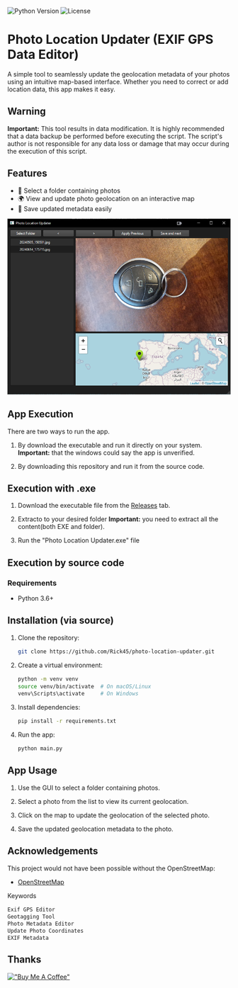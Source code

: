 ![Python Version](https://img.shields.io/badge/python-3.6%2B-blue)
![License](https://img.shields.io/github/license/Rick45/photo-location-updater)

# Photo Location Updater (EXIF GPS Data Editor)
A simple tool to seamlessly update the geolocation metadata of your photos using an intuitive map-based interface. Whether you need to correct or add location data, this app makes it easy.


## Warning

**Important:** This tool results in data modification. It is highly recommended that a data backup be performed before executing the script. The script's author is not responsible for any data loss or damage that may occur during the execution of this script.

## Features
- 📂 Select a folder containing photos
- 🌍 View and update photo geolocation on an interactive map
- 💾 Save updated metadata easily


![app](./src/sample.png)



## App Execution 

There are two ways to run the app.

1. By download the executable and run it directly on your system. **Important:** that the windows could say the app is unverified.

2. By downloading this repository and run it from the source code.



## Execution with .exe

1. Download the executable file from the [Releases](https://github.com/Rick45/photo-location-updater/releases) tab.

2. Extracto to your desired folder **Important:** you need to extract all the content(both EXE and folder).

3. Run the "Photo Location Updater.exe" file


## Execution by source code

### Requirements

- Python 3.6+

## Installation (via source)
1. Clone the repository:
    ```bash
    git clone https://github.com/Rick45/photo-location-updater.git
    ```
2. Create a virtual environment:
    ```bash
    python -m venv venv
    source venv/bin/activate  # On macOS/Linux
    venv\Scripts\activate     # On Windows
    ```
3. Install dependencies:
    ```bash
    pip install -r requirements.txt
    ```

4. Run the app:
    ```bash
    python main.py
    ```

## App Usage

1. Use the GUI to select a folder containing photos.

2. Select a photo from the list to view its current geolocation.

3. Click on the map to update the geolocation of the selected photo.

4. Save the updated geolocation metadata to the photo.


## Acknowledgements

This project would not have been possible without the OpenStreetMap:

- [OpenStreetMap](https://www.openstreetmap.org/)

Keywords

    Exif GPS Editor
    Geotagging Tool
    Photo Metadata Editor
    Update Photo Coordinates
    EXIF Metadata

## Thanks
[!["Buy Me A Coffee"](https://www.buymeacoffee.com/assets/img/custom_images/orange_img.png)](https://www.buymeacoffee.com/rick45)

